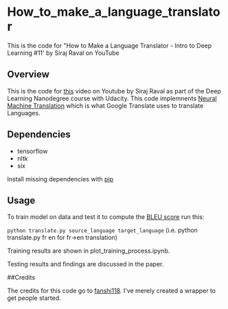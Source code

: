 # How_to_make_a_language_translator
This is the code for "How to Make a Language Translator - Intro to Deep Learning #11' by Siraj Raval on YouTube


## Overview

This is the code for [this](https://youtu.be/nRBnh4qbPHI) video on Youtube by Siraj Raval as part of the Deep Learning Nanodegree course with Udacity. This code implemnents [Neural Machine Translation](https://github.com/neubig/nmt-tips) which is what Google Translate uses to translate Languages.

## Dependencies

* tensorflow
* nltk 
* six

Install missing dependencies with [pip](https://pip.pypa.io/en/stable/)


## Usage

To train model on data and test it to compute the [BLEU score](https://en.wikipedia.org/wiki/BLEU) run this:

``python translate.py source_language target_language`` (i.e. python translate.py fr en for fr->en translation)

Training results are shown in plot_training_process.ipynb.

Testing results and findings are discussed in the paper.

##Credits

The credits for this code go to [fanshi118](https://github.com/fanshi118/NLP_NMT_Project). I've merely created a wrapper to get people started.
